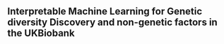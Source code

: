 ## Interpretable Machine Learning for Genetic diversity Discovery and non-genetic factors in the UKBiobank
